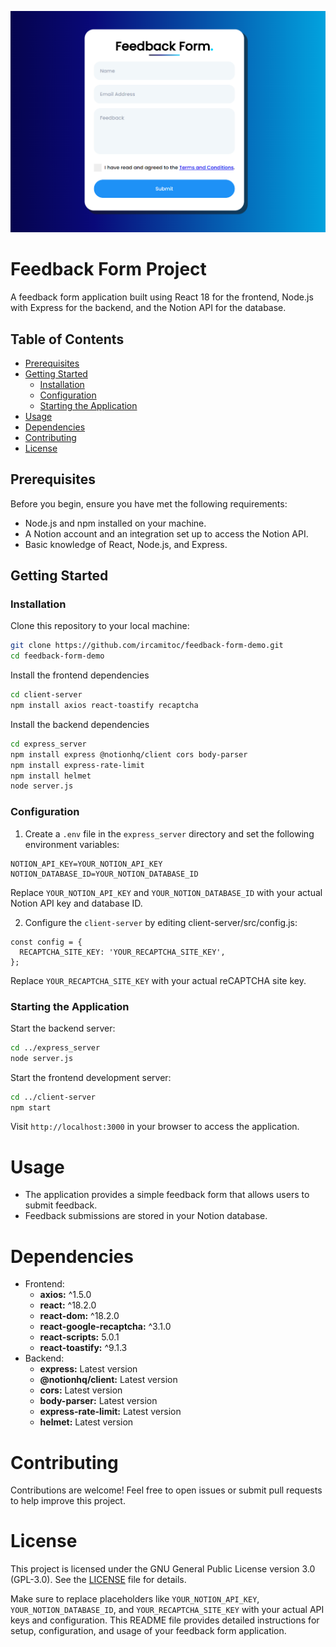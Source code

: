 ![App Screenshot](form.PNG)

# Feedback Form Project

A feedback form application built using React 18 for the frontend, Node.js with Express for the backend, and the Notion API for the database.

## Table of Contents

- [Prerequisites](#prerequisites)
- [Getting Started](#getting-started)
  - [Installation](#installation)
  - [Configuration](#configuration)
  - [Starting the Application](#starting-the-application)
- [Usage](#usage)
- [Dependencies](#dependencies)
- [Contributing](#contributing)
- [License](#license)

## Prerequisites

Before you begin, ensure you have met the following requirements:

- Node.js and npm installed on your machine.
- A Notion account and an integration set up to access the Notion API.
- Basic knowledge of React, Node.js, and Express.

## Getting Started

### Installation

Clone this repository to your local machine:

```bash
git clone https://github.com/ircamitoc/feedback-form-demo.git
cd feedback-form-demo
```

Install the frontend dependencies

```bash
cd client-server
npm install axios react-toastify recaptcha
```

Install the backend dependencies

```bash
cd express_server
npm install express @notionhq/client cors body-parser
npm install express-rate-limit
npm install helmet
node server.js
```

### Configuration

1. Create a `.env` file in the `express_server` directory and set the following environment variables:

```
NOTION_API_KEY=YOUR_NOTION_API_KEY
NOTION_DATABASE_ID=YOUR_NOTION_DATABASE_ID
```

Replace `YOUR_NOTION_API_KEY` and `YOUR_NOTION_DATABASE_ID` with your actual Notion API key and database ID.

2. Configure the `client-server` by editing client-server/src/config.js:

```
const config = {
  RECAPTCHA_SITE_KEY: 'YOUR_RECAPTCHA_SITE_KEY',
};
```

Replace `YOUR_RECAPTCHA_SITE_KEY` with your actual reCAPTCHA site key.

### Starting the Application

Start the backend server:

```bash
cd ../express_server
node server.js
```

Start the frontend development server:

```bash
cd ../client-server
npm start
```

Visit `http://localhost:3000` in your browser to access the application.

# Usage

- The application provides a simple feedback form that allows users to submit feedback.
- Feedback submissions are stored in your Notion database.

# Dependencies

- Frontend:
  - **axios:** ^1.5.0
  - **react:** ^18.2.0
  - **react-dom:** ^18.2.0
  - **react-google-recaptcha:** ^3.1.0
  - **react-scripts:** 5.0.1
  - **react-toastify:** ^9.1.3
- Backend:
  - **express:** Latest version
  - **@notionhq/client:** Latest version
  - **cors:** Latest version
  - **body-parser:** Latest version
  - **express-rate-limit:** Latest version
  - **helmet:** Latest version

# Contributing

Contributions are welcome! Feel free to open issues or submit pull requests to help improve this project.

# License

This project is licensed under the GNU General Public License version 3.0 (GPL-3.0). See the [LICENSE](LICENSE) file for details.

Make sure to replace placeholders like `YOUR_NOTION_API_KEY`, `YOUR_NOTION_DATABASE_ID`, and `YOUR_RECAPTCHA_SITE_KEY` with your actual API keys and configuration. This README file provides detailed instructions for setup, configuration, and usage of your feedback form application.
